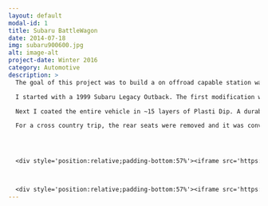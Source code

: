 ```yaml
---
layout: default
modal-id: 1
title: Subaru BattleWagon
date: 2014-07-18
img: subaru900600.jpg
alt: image-alt
project-date: Winter 2016
category: Automotive
description: >
  The goal of this project was to build a on offroad capable station wagon. I wanted some Jeep like capabilities, but with a large cargo area and car-like handling.

  I started with a 1999 Subaru Legacy Outback. The first modification was a 2" lift to increase ground clearance. Then, the engine was removed for the fitment of new timing components and a new clutch. At this point many repairs were made.

  Next I coated the entire vehicle in ~15 layers of Plasti Dip. A durable coating typically used on tool handles. After that, I fitted larger snow tires on low offset Method Rally wheels. 

  For a cross country trip, the rear seats were removed and it was converted into a two seater with a pickup style bed in the back. 




  <div style='position:relative;padding-bottom:57%'><iframe src='https://gfycat.com/ifr/ShamefulTemptingBlacklab' frameborder='0' scrolling='no' width='100%' height='100%' style='position:absolute;top:0;left:0;' allowfullscreen></iframe></div>



  <div style='position:relative;padding-bottom:57%'><iframe src='https://gfycat.com/ifr/VagueRemarkableCorydorascatfish' frameborder='0' scrolling='no' width='100%' height='100%' style='position:absolute;top:0;left:0;' allowfullscreen></iframe></div>
---
```

